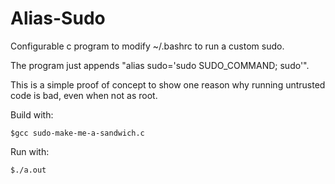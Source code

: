 # Alias-Sudo
Configurable c program to modify ~/.bashrc to run a custom sudo.

The program just appends "alias sudo='sudo SUDO_COMMAND; sudo'". 

This is a simple proof of concept to show one reason why running untrusted code is bad, even when not as root.

Build with:

    $gcc sudo-make-me-a-sandwich.c

Run with:

    $./a.out

